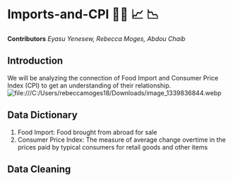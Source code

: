 # Imports-and-CPI 🥝🥩 📈 📉
**Contributors**
  *Eyasu Yenesew, Rebecca Moges, Abdou Chaib*
  ## Introduction ##
  We will be analyzing the connection of Food Import and Consumer Price Index (CPI) to get an understanding of their relationship.
  ![file:///C:/Users/rebeccamoges18/Downloads/image_1339836844.webp](./path/to/image.png)

## Data Dictionary ## 
1. Food Import: Food brought from abroad for sale
2. Consumer Price Index: The measure of average change overtime in the prices paid by typical consumers for retail goods and other items
## Data Cleaning
